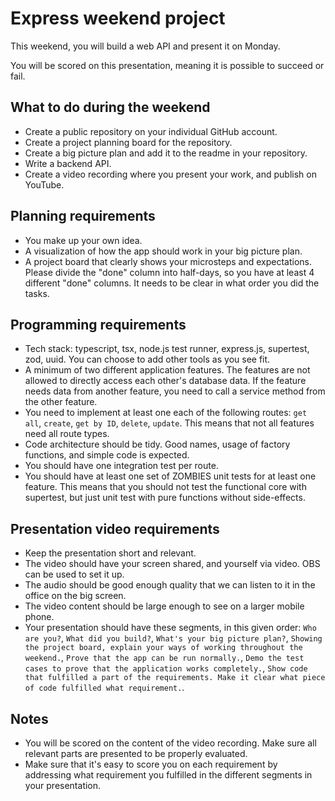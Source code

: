 # Express weekend project

This weekend, you will build a web API and present it on Monday.

You will be scored on this presentation, meaning it is possible to succeed or fail.

## What to do during the weekend

- Create a public repository on your individual GitHub account.
- Create a project planning board for the repository.
- Create a big picture plan and add it to the readme in your repository.
- Write a backend API.
- Create a video recording where you present your work, and publish on YouTube.

## Planning requirements

- You make up your own idea.
- A visualization of how the app should work in your big picture plan.
- A project board that clearly shows your microsteps and expectations. Please divide the "done" column into half-days, so you have at least 4 different "done" columns. It needs to be clear in what order you did the tasks.

## Programming requirements

- Tech stack: typescript, tsx, node.js test runner, express.js, supertest, zod, uuid. You can choose to add other tools as you see fit.
- A minimum of two different application features. The features are not allowed to directly access each other's database data. If the feature needs data from another feature, you need to call a service method from the other feature.
- You need to implement at least one each of the following routes: `get all`, `create`, `get by ID`, `delete`, `update`. This means that not all features need all route types.
- Code architecture should be tidy. Good names, usage of factory functions, and simple code is expected.
- You should have one integration test per route.
- You should have at least one set of ZOMBIES unit tests for at least one feature. This means that you should not test the functional core with supertest, but just unit test with pure functions without side-effects.

## Presentation video requirements

- Keep the presentation short and relevant.
- The video should have your screen shared, and yourself via video. OBS can be used to set it up.
- The audio should be good enough quality that we can listen to it in the office on the big screen.
- The video content should be large enough to see on a larger mobile phone.
- Your presentation should have these segments, in this given order: `Who are you?`, `What did you build?`, `What's your big picture plan?`, `Showing the project board, explain your ways of working throughout the weekend.`, `Prove that the app can be run normally.`, `Demo the test cases to prove that the application works completely.`, `Show code that fulfilled a part of the requirements. Make it clear what piece of code fulfilled what requirement.`.

## Notes

- You will be scored on the content of the video recording. Make sure all relevant parts are presented to be properly evaluated.
- Make sure that it's easy to score you on each requirement by addressing what requirement you fulfilled in the different segments in your presentation.